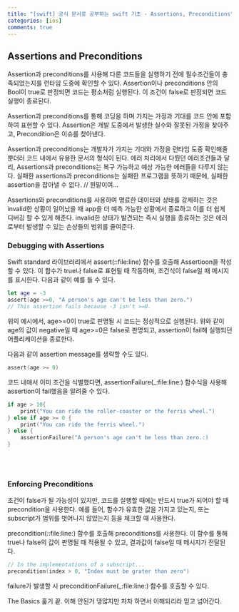 ```yaml
---
title: "[swift] 공식 문서로 공부하는 swift 기초 - Assertions, Preconditions"
categories: [ios]
comments: true
---
```


## Assertions and Preconditions

Assertion과 preconditions를 사용해 다른 코드들을 실행하기 전에 필수조건들이 충족되었는지를 런타임 도중에 확인할 수 있다. Assertion이나 preconditions 안의 Bool이 true로 판정되면 코드는 평소처럼 실행된다. 이 조건이 false로 판정되면 코드 실행이 종료된다.

Assertion과 preconditions를 통해 코딩을 하며 가지는 가정과 기대를 코드 안에 포함하여 표현할 수 있다. Assertion은 개발 도중에서 발생한 실수와 잘못된 가정을 찾아주고, Precondition은 이슈를 찾아낸다.

Assertion과 preconditions는 개발자가 가지는 기대와 가정을 런타임 도중 확인해줄 뿐더러 코드 내에서 유용한 문서의 형식이 된다. 에러 처리에서 다뤘던 에러조건들과 달리, Assertions과 preconditions는 복구 가능하고 예상 가능한 에러들을 다루지 않는다. 실패한 assertions과 preconditions는 실패한 프로그램을 뜻하기 때문에, 실패한 assertion을 잡아낼 수 없다.
// 뭔말이여...


Assertions와 preconditions를 사용하여 명료한 데이터와 상태를 강제하는 것은 invalid한 상황이 일어났을 때 app을 더 예측 가능한 상황에서 종료하고 이를 더 쉽게 디버깅 할 수 있게 해준다. invalid한 상태가 발견되는 즉시 실행을 종료하는 것은 에러로부터 발생할 수 있는 손상들의 범위를 줄여준다.


### Debugging with Assertions

Swift standard 라이브러리에서 assert(_:_:file:line) 함수를 호출해 Assertioon을 작성할 수 있다. 이 함수가 true나 false로 표현될 때 작동하며, 조건식이 false일 때 메시지를 표시한다. 다음과 같이 예를 들 수 있다.

```swift
let age = -3
assert(age >=0, "A person's age can't be less than zero.")
// This assertion fails because -3 isn't >=0.
```

위의 예시에서, age>=0이 true로 판명될 시 코드는 정상적으로 실행된다. 위와 같이 age의 값이 negative일 때 age>=0은 false로 판명되고, assertion이 fail해 실행되던 어플리케이션을 종료한다.

다음과 같이 assertion message를 생략할 수도 있다.

```swift
assert(age >= 0)
```

코드 내애서 이미 조건을 식별했다면, assertionFailure(_:file:line:) 함수식을 사용해 assertion이 fail했음을 알려줄 수 있다.

```swift
if age > 10{
    print("You can ride the roller-coaster or the ferris wheel.")
} else if age >= 0 {
    print("You can ride the ferris wheel.")
} else {
    assertionFailure("A person's age can't be less than zero.:)
}
```

<br><br>

### Enforcing Preconditions
조건이 false가 될 가능성이 있지만, 코드를 실행할 때에는 반드시 true가 되어야 할 때 precondition을 사용한다. 예를 들어, 함수가 유효한 값을 가지고 있는지, 또는 subscript가 범위를 벗어나지 않았는지 등을 체크할 때 사용한다.

precondition(_:_:file:line:) 함수를 호출해 preconditions를 사용한다. 이 함수를 통해 true나 false의 값이 판명될 때 적용될 수 있고, 결과값이 false일 때 메시지가 전달된다.

```swift
// In the implementations of a subscript...
precondition(index > 0, "Index must be grater than zero")
```

failure가 발생할 시 preconditionFailure(_:file:line:) 함수를 호출할 수 있다.




The Basics 훑기 끝. 이해 안된거 댕많지만 차차 하면서 이해되리라 믿고 넘어간다.



